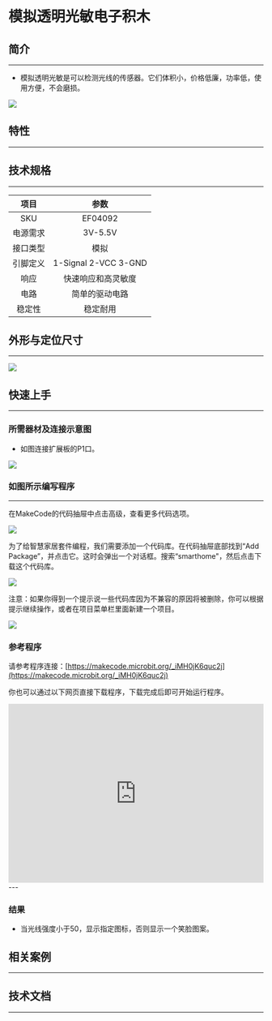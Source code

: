 # 模拟透明光敏电子积木

## 简介
---
- 模拟透明光敏是可以检测光线的传感器。它们体积小，价格低廉，功率低，使用方便，不会磨损。



![](./images/04092_01.jpg)



## 特性
---


## 技术规格
---

项目 | 参数 
:-: | :-: 
SKU|EF04092
电源需求|3V-5.5V
接口类型|模拟
引脚定义|1-Signal 2-VCC 3-GND
响应|快速响应和高灵敏度
电路|简单的驱动电路
稳定性|稳定耐用

## 外形与定位尺寸
---

 ![](./images/cdNd1Kw.png)

## 快速上手
---

### 所需器材及连接示意图
- 如图连接扩展板的P1口。

![](./images/04092_02.png)
### 如图所示编写程序
---
在MakeCode的代码抽屉中点击高级，查看更多代码选项。

![](./images/04092_03.png)

为了给智慧家居套件编程，我们需要添加一个代码库。在代码抽屉底部找到“Add Package”，并点击它。这时会弹出一个对话框。搜索“smarthome"，然后点击下载这个代码库。

![](./images/04092_04.png)

注意：如果你得到一个提示说一些代码库因为不兼容的原因将被删除，你可以根据提示继续操作，或者在项目菜单栏里面新建一个项目。


![](./images/04092_05.png)
### 参考程序

请参考程序连接：[https://makecode.microbit.org/_iMH0jK6quc2j](https://makecode.microbit.org/_iMH0jK6quc2j)

你也可以通过以下网页直接下载程序，下载完成后即可开始运行程序。

<div style="position:relative;height:0;padding-bottom:70%;overflow:hidden;"><iframe style="position:absolute;top:0;left:0;width:100%;height:100%;" src="https://makecode.microbit.org/#pub:_iMH0jK6q" frameborder="0" sandbox="allow-popups allow-forms allow-scripts allow-same-origin"></iframe></div>  
---

### 结果
- 当光线强度小于50，显示指定图标，否则显示一个笑脸图案。
## 相关案例
---

## 技术文档
---
